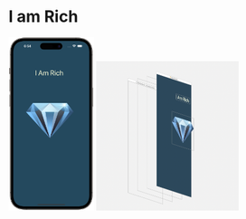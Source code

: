 # I am Rich

<img src="https://github.com/luoguofeng0401/20240508-I-am-Rich/blob/main/Demo.png?raw=true" alt="我的圖片" width="30%" height="30%">
<img src="https://github.com/luoguofeng0401/20240508-I-am-Rich/blob/main/%20Debug%20View%20Hierarchy.png?raw=true" alt="我的圖片" width="50%" height="50%">

